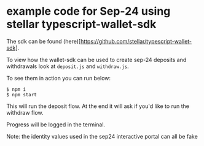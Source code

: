 # example code for Sep-24 using stellar typescript-wallet-sdk

The sdk can be found (here)[https://github.com/stellar/typescript-wallet-sdk].

To view how the wallet-sdk can be used to create sep-24 deposits and withdrawals look at `deposit.js` and `withdraw.js`.

To see them in action you can run below:

```
$ npm i
$ npm start
```

This will run the deposit flow. At the end it will ask if you'd like to run the withdraw flow.

Progress will be logged in the terminal.

Note: the identity values used in the sep24 interactive portal can all be fake